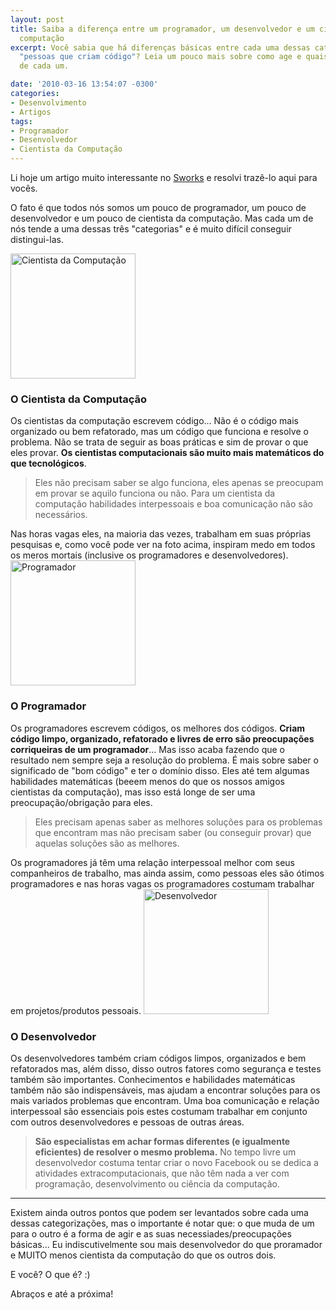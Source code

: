 ```yaml
---
layout: post
title: Saiba a diferença entre um programador, um desenvolvedor e um cientista da
  computação
excerpt: Você sabia que há diferenças básicas entre cada uma dessas categorias de
  "pessoas que criam código"? Leia um pouco mais sobre como age e quais são as preocupações
  de cada um.

date: '2010-03-16 13:54:07 -0300'
categories:
- Desenvolvimento
- Artigos
tags:
- Programador
- Desenvolvedor
- Cientista da Computação
---
```

Li hoje um artigo muito interessante no [Sworks](http://www.skorks.com/2010/03/the-difference-between-a-developer-a-programmer-and-a-computer-scientist/) e resolvi trazê-lo aqui para vocês.

O fato é que todos nós somos um pouco de programador, um pouco de desenvolvedor e um pouco de cientista da computação. Mas cada um de nós tende a uma dessas três "categorias" e é muito difícil conseguir distingui-las.

<img alt="Cientista da Computação" src="/arquivos/2010/03/cs.jpg" title="Cientista da Computação" width="200" />

### O Cientista da Computação
Os cientistas da computação escrevem código... Não é o código mais organizado ou bem refatorado, mas um código que funciona e resolve o problema. Não se trata de seguir as boas práticas e sim de provar o que eles provar. <strong>Os cientistas computacionais são muito mais matemáticos do que tecnológicos</strong>.

<blockquote>Eles não precisam saber se algo funciona, eles apenas se preocupam em provar se aquilo funciona ou não. Para um cientista da computação habilidades interpessoais e boa comunicação não são necessários.
</blockquote>
 Nas horas vagas eles, na maioria das vezes, trabalham em suas próprias pesquisas e, como você pode ver na foto acima, inspiram medo em todos os meros mortais (inclusive os programadores e desenvolvedores).

<img alt="Programador" src="/arquivos/2010/03/programmer.jpg" title="Programador" width="200" />

### O Programador
Os programadores escrevem códigos, os melhores dos códigos. <strong>Criam código limpo, organizado, refatorado e livres de erro são preocupações corriqueiras de um programador</strong>... Mas isso acaba fazendo que o resultado nem sempre seja a resolução do problema. É mais sobre saber o significado de "bom código" e ter o domínio disso. Eles até tem algumas habilidades matemáticas (beeem menos do que os nossos amigos cientistas da computação), mas isso está longe de ser uma preocupação/obrigação para eles.

<blockquote>Eles precisam apenas saber as melhores soluções para os problemas que encontram mas não precisam saber (ou conseguir provar) que aquelas soluções são as melhores.
</blockquote>
Os programadores já têm uma relação interpessoal melhor com seus companheiros de trabalho, mas ainda assim, como pessoas eles são ótimos programadores e nas horas vagas os programadores costumam trabalhar em projetos/produtos pessoais.

<img alt="Desenvolvedor" src="/arquivos/2010/03/developer.jpg" title="Desenvolvedor" width="200" />

### O Desenvolvedor
Os desenvolvedores também criam códigos limpos, organizados e bem refatorados mas, além disso, disso outros fatores como segurança e testes também são importantes. Conhecimentos e habilidades matemáticas também não são indispensáveis, mas ajudam a encontrar soluções para os mais variados problemas que encontram. Uma boa comunicação e relação interpessoal são essenciais pois estes costumam trabalhar em conjunto com outros desenvolvedores e pessoas de outras áreas.

<blockquote><strong>São especialistas em achar formas diferentes (e igualmente eficientes) de resolver o mesmo problema.</strong> No tempo livre um desenvolvedor costuma tentar criar o novo Facebook ou se dedica a atividades extracomputacionais, que não têm nada a ver com programação, desenvolvimento ou ciência da computação.
</blockquote>
<hr />
Existem ainda outros pontos que podem ser levantados sobre cada uma dessas categorizações, mas o importante é notar que: o que muda de um para o outro é a forma de agir e as suas necessiades/preocupações básicas... Eu indiscutivelmente sou mais desenvolvedor do que proramador e MUITO menos cientista da computação do que os outros dois.

E você? O que é? :)

Abraços e até a próxima!

